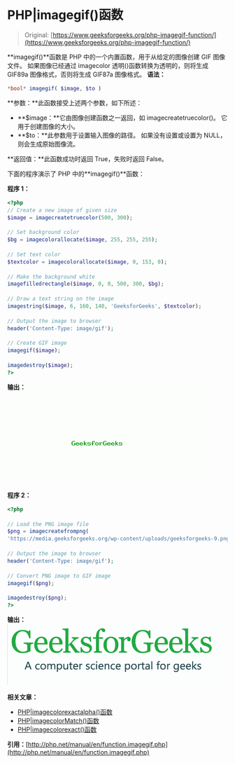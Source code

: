 # PHP|imagegif()函数

> Original: [https://www.geeksforgeeks.org/php-imagegif-function/](https://www.geeksforgeeks.org/php-imagegif-function/)

**imagegif()**函数是 PHP 中的一个内置函数，用于从给定的图像创建 GIF 图像文件。 如果图像已经通过 imagecolor 透明()函数转换为透明的，则将生成 GIF89a 图像格式，否则将生成 GIF87a 图像格式。
**语法：**

```php
*bool* imagegif( $image, $to )
```

**参数：**此函数接受上述两个参数，如下所述：

*   **$image：**它由图像创建函数之一返回，如 imagecreatetruecolor()。 它用于创建图像的大小。
*   **$to：**此参数用于设置输入图像的路径。 如果没有设置或设置为 NULL，则会生成原始图像流。

**返回值：**此函数成功时返回 True，失败时返回 False。

下面的程序演示了 PHP 中的**imagegif()**函数：

**程序 1：**

```php
<?php
// Create a new image of given size
$image = imagecreatetruecolor(500, 300);

// Set background color
$bg = imagecolorallocate($image, 255, 255, 255);

// Set text color
$textcolor = imagecolorallocate($image, 0, 153, 0);

// Make the background white
imagefilledrectangle($image, 0, 0, 500, 300, $bg);

// Draw a text string on the image
imagestring($image, 6, 160, 140, 'GeeksforGeeks', $textcolor);

// Output the image to browser
header('Content-Type: image/gif');

// Create GIF image
imagegif($image);

imagedestroy($image);
?>
```

**输出：**
![imagegif](img/d33401fc93a95ede97ce6f1f2b0f129b.png)

**程序 2：**

```php
<?php

// Load the PNG image file
$png = imagecreatefrompng(
'https://media.geeksforgeeks.org/wp-content/uploads/geeksforgeeks-9.png');

// Output the image to browser
header('Content-Type: image/gif');

// Convert PNG image to GIF image
imagegif($png);

imagedestroy($png);
?>
```

**输出：**
![imagegif](img/b2d17f207dbb1e365501d7444df1ee09.png)

**相关文章：**

*   [PHP|imagecolorexactalpha()函数](https://www.geeksforgeeks.org/php-imagecolorexactalpha-function/)
*   [PHP|imagecolorMatch()函数](https://www.geeksforgeeks.org/php-imagecolormatch-function/)
*   [PHP|imagecolorexact()函数](https://www.geeksforgeeks.org/php-imagecolorexact-function/)

**引用：**[http://php.net/manual/en/function.imagegif.php](http://php.net/manual/en/function.imagegif.php)